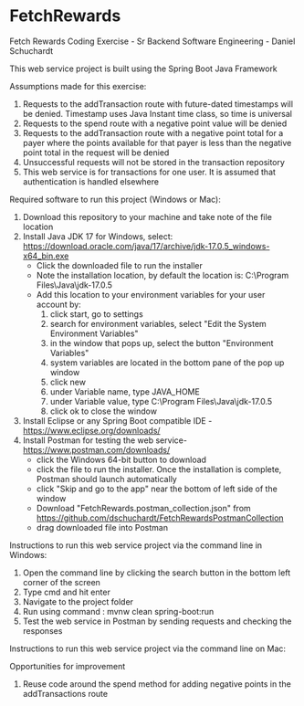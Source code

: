 # FetchRewards
Fetch Rewards Coding Exercise - Sr Backend Software Engineering - 
Daniel Schuchardt

This web service project is built using the Spring Boot Java Framework

Assumptions made for this exercise:
1) Requests to the addTransaction route with future-dated timestamps will be denied. Timestamp uses Java Instant time class, so time is universal
2) Requests to the spend route with a negative point value will be denied
3) Requests to the addTransaction route with a negative point total for a payer where the points available for that payer is less than the negative point total in the request will be denied
4) Unsuccessful requests will not be stored in the transaction repository
5) This web service is for transactions for one user. It is assumed that authentication is handled elsewhere


Required software to run this project (Windows or Mac):
1) Download this repository to your machine and take note of the file location
2) Install Java JDK 17 for Windows, select: https://download.oracle.com/java/17/archive/jdk-17.0.5_windows-x64_bin.exe
    - Click the downloaded file to run the installer
    - Note the installation location, by default the location is: C:\Program Files\Java\jdk-17.0.5
    - Add this location to your environment variables for your user account by:
        1) click start, go to settings
        2) search for environment variables, select "Edit the System Environment Variables"
        3) in the window that pops up, select the button "Environment Variables"
        4) system variables are located in the bottom pane of the pop up window
        5) click new
        6) under Variable name, type JAVA_HOME
        7) under Variable value, type C:\Program Files\Java\jdk-17.0.5
        8) click ok to close the window
4) Install Eclipse or any Spring Boot compatible IDE - https://www.eclipse.org/downloads/
5) Install Postman for testing the web service- https://www.postman.com/downloads/
    - click the Windows 64-bit button to download
    - click the file to run the installer. Once the installation is complete, Postman should launch automatically
    - click "Skip and go to the app" near the bottom of left side of the window
    - Download "FetchRewards.postman_collection.json" from https://github.com/dschuchardt/FetchRewardsPostmanCollection
    - drag downloaded file into Postman


Instructions to run this web service project via the command line in Windows:
1) Open the command line by clicking the search button in the bottom left corner of the screen
2) Type cmd and hit enter
3) Navigate to the project folder
4) Run using command : mvnw clean spring-boot:run
5) Test the web service in Postman by sending requests and checking the responses

Instructions to run this web service project via the command line on Mac:









Opportunities for improvement
1) Reuse code around the spend method for adding negative points in the addTransactions route
